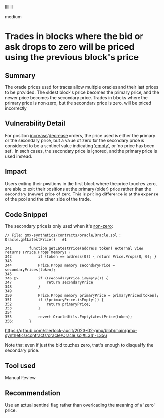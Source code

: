 IllIllI

medium

# Trades in blocks where the bid or ask drops to zero will be priced using the previous block's price

## Summary

The oracle prices used for traces allow multiple oracles and their last prices to be provided. The oldest block's price becomes the primary price, and the newer price becomes the secondary price. Trades in blocks where the primary price is non-zero, but the secondary price is zero, will be priced incorrectly


## Vulnerability Detail

For position [increase](https://github.com/sherlock-audit/2023-02-gmx/blob/main/gmx-synthetics/contracts/position/IncreasePositionUtils.sol#L61)/[decrease](https://github.com/sherlock-audit/2023-02-gmx/blob/main/gmx-synthetics/contracts/position/DecreasePositionUtils.sol#L73) orders, the price used is either the primary or the secondary price, but a value of zero for the secondary price is considered to be a sentinel value indicating ['empty'](https://github.com/sherlock-audit/2023-02-gmx/blob/main/gmx-synthetics/contracts/price/Price.sol#L18-L20
), or 'no price has been set'. In such cases, the secondary price is ignored, and the primary price is used instead.


## Impact

Users exiting their positions in the first block where the price touches zero, are able to exit their positions at the primary (older) price rather than the secondary (newer) price of zero. This is pricing difference is at the expense of the pool and the other side of the trade.


## Code Snippet

The secondary price is only used when it's [non-zero](https://github.com/sherlock-audit/2023-02-gmx/blob/main/gmx-synthetics/contracts/price/Price.sol#L18-L20):
```solidity
// File: gmx-synthetics/contracts/oracle/Oracle.sol : Oracle.getLatestPrice()   #1

341        function getLatestPrice(address token) external view returns (Price.Props memory) {
342            if (token == address(0)) { return Price.Props(0, 0); }
343    
344            Price.Props memory secondaryPrice = secondaryPrices[token];
345    
346 @>         if (!secondaryPrice.isEmpty()) {
347                return secondaryPrice;
348            }
349    
350            Price.Props memory primaryPrice = primaryPrices[token];
351            if (!primaryPrice.isEmpty()) {
352                return primaryPrice;
353            }
354    
355            revert OracleUtils.EmptyLatestPrice(token);
356:       }
```
https://github.com/sherlock-audit/2023-02-gmx/blob/main/gmx-synthetics/contracts/oracle/Oracle.sol#L341-L356

Note that even if just the bid touches zero, that's enough to disqualify the secondary price.


## Tool used

Manual Review


## Recommendation

Use an actual sentinel flag rather than overloading the meaning of a 'zero' price.

